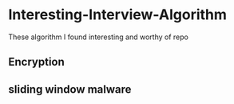 # Interesting-Interview-Algorithm
These algorithm I found interesting and worthy of repo

## Encryption 
## sliding window malware
